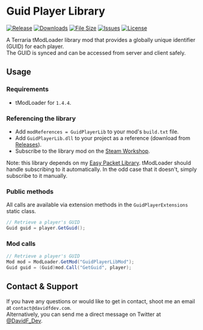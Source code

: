 # Guid Player Library
[![Release](https://img.shields.io/github/v/release/DavidF-Dev/Terraria-Guid-Player-Lib?style=flat-square)](https://github.com/DavidF-Dev/Terraria-Guid-Player-Lib/releases/latest)
[![Downloads](https://img.shields.io/steam/downloads/3408408416?style=flat-square)](https://steamcommunity.com/sharedfiles/filedetails/?id=3408408416)
[![File Size](https://img.shields.io/steam/size/3408408416?style=flat-square)](https://steamcommunity.com/sharedfiles/filedetails/?id=3408408416)
[![Issues](https://img.shields.io/github/issues/DavidF-Dev/Terraria-Guid-Player-Lib?style=flat-square)](https://github.com/DavidF-Dev/Terraria-Guid-Player-Lib/issues)
[![License](https://img.shields.io/github/license/DavidF-Dev/Terraria-Guid-Player-Lib?style=flat-square)](https://github.com/DavidF-Dev/Terraria-Guid-Player-Lib/blob/main/LICENSE.md)

A Terraria tModLoader library mod that provides a globally unique identifier (GUID) for each player.<br />
The GUID is synced and can be accessed from server and client safely.

## Usage
### Requirements
- tModLoader for `1.4.4`.

### Referencing the library
- Add `modReferences = GuidPlayerLib` to your mod's `build.txt` file.
- Add `GuidPlayerLib.dll` to your project as a reference (download from [Releases](https://github.com/DavidF-Dev/Terraria-Guid-Player-Lib/releases/latest)).
- Subscribe to the library mod on the [Steam Workshop](https://steamcommunity.com/sharedfiles/filedetails/?id=3408408416).

Note: this library depends on my [Easy Packet Library](https://github.com/DavidF-Dev/Terraria-Easy-Packets-Lib).
tModLoader should handle subscribing to it automatically.
In the odd case that it doesn't, simply subscribe to it manually.

### Public methods
All calls are available via extension methods in the `GuidPlayerExtensions` static class.
```csharp
// Retrieve a player's GUID
Guid guid = player.GetGuid();
```

### Mod calls
```csharp
// Retrieve a player's GUID
Mod mod = ModLoader.GetMod("GuidPlayerLibMod");
Guid guid = (Guid)mod.Call("GetGuid", player);
```

## Contact & Support

If you have any questions or would like to get in contact, shoot me an email at `contact@davidfdev.com`.<br>
Alternatively, you can send me a direct message on Twitter at [@DavidF_Dev](https://twitter.com/DavidF_Dev).
